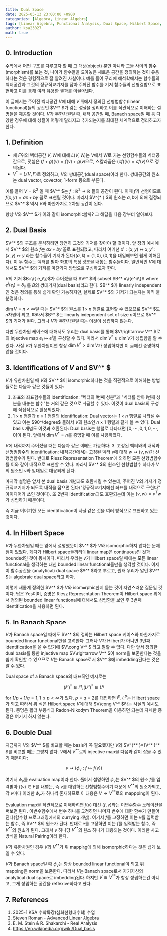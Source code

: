 ```yaml
---
title: Dual Space
date: 2025-05-13 23:00:00 +0900
categories: [Algebra, Linear Algebra]
tags: [Linear Algebra, Functional Analysis, Dual Space, Hilbert Space, Banach Space]
author: ksa23027
math: true
---
```


## 0. Introduction
수학에서 어떤 구조를 다루고자 할 때 그 대상(object) 뿐만 아니라 그들 사이의 함수(morphism)를 보는 것, 나아가 함수들을 모아놓은 새로운 공간을 정의하는 것이 유용하다는 것은 경험적으로 잘 알려진 사실이다. 예를 들어 푸리에 해석학에서는 함수들의 벡터공간과 그것의 정규직교기저를 잡아 주어진 함수를 기저 함수들의 선형결합으로 표현하고 이를 통해 여러 유용한 결과를 이끌어낸다. 

이 글에서는 주어진 벡터공간 $V$에 대해 $V$ 위에서 정의된 선형범함수(linear functional)들의 공간인 $V^* $가 갖는 성질을 정리하고 이를 직관적으로 이해하는 설명들을 제공할 것이다. $V$가 무한차원일 때, 내적 공간일 때, Banach space일 때 등 다양한 경우에 대해 성질이 어떻게 달라지고 추가되는지를 최대한 체계적으로 정리하고자 한다.
## 1. Definition
- 체 $F$위의 벡터공간 $V,W$에 대해 $L(V,W)$는 $V$에서 $W$로 가는 선형함수들의 벡터공간으로, 덧셈은 $(f+g)(v)=f(v)+g(v)$으로, 스칼라곱은 $(cf)(v)=cf(v)$으로 정의된다.
- $V^*  =L(V,F)$로 정의하고, $V$의 쌍대공간(dual space)이라 한다. 쌍대공간의 원소는 dual vector, covector, 1-form 등으로 부른다.

예를 들어 $V=\mathbb{R}^2$ 일 때 $V^* $는 $f:\mathbb{R}^2\rightarrow\mathbb{R}$ 들의 공간이 된다. 이때 $f$가 선형이므로 $f(x,y)=ax+by$ 꼴로 표현될 것이다. 따라서 $V^{* } $의 원소는 $a,b$에 의해 결정되므로 $V^* $ 역시 $V$와 마찬가지로 2차원 공간이 된다.

항상 $V$와 $V^* $가 이와 같이 isomorphic할까? 그 해답을 다음 장부터 알아보자.
## 2. Dual Basis
$V^* $의 구조를 분석하려면 당연히 그것의 기저를 찾아야 할 것이다. 앞 장의 예시에서 $V^* $의 원소 $f$는 $ax+by$ 꼴로 표현되었고, 따라서 여기선 $x':(x,y)\mapsto x,y':(x,y)\mapsto y$ 라는 함수들이 기저가 된다($(a,b)=(1,0),(0,1)$을 대입해보면 쉽게 이해된다). 이 두 함수는 벡터를 받아 좌표의 특정 성분을 내놓는 함수들이다. 일반적인 $V$에 대해서도 $V^* $의 기저를 마찬가지 방법으로 구성하고자 한다.

$V$의 기저 $B=\\{ e_i\\}$가 주어졌을 때 $V^* $의 subset $B^* =\\{e^i\\}$ where $e^i(e_j)=\delta_{ij}$ 를 $B$의 쌍대기저(dual basis)라고 한다. $B^* $가 linearly independent인 것은 정의를 통해 쉽게 확인 가능하지만, 실제로 $V^* $의 기저가 되는지는 아직 불분명하다. 

$\dim V=n<\infty$일 때는 $V^* $의 원소를 $1\times n$ 행렬로 표현할 수 있으므로 $V^* $도 $n$차원이 되고, 따라서 $B^* $는 linearly independent set of size $n$이므로 $V^* $의 기저가 된다. 그러나 $V$가 무한차원일 때는 이것이 성립하지 않는다.

다만 무한차원 케이스에 대해서도 우리는 dual basis를 통해 $V\rightarrow V^* $로의 injective map $e_i\mapsto e^i$을 구성할 수 있다. 따라서 $\dim V^*  \ge \dim V$가 성립함을 알 수 있다. 사실 $V$가 무한차원이면 항상 $\dim V^*  > \dim V$가 성립하지만 이 글에선 증명하지 않을 것이다.
## 3. Identifications of $V$ and $V^* $
$V$가 유한차원일 때 $V$와 $V^* $이 isomorphic하다는 것을 직관적으로 이해하는 방법들로는 다음과 같은 것들이 있다:
1. 좌표와 좌표함수들의 identification: "벡터의 $i$번째 성분"과 "벡터를 받아 i번째 성분을 내놓는 함수"는 거의 같은 것으로 취급할 수 있다. 이것이 dual basis의 구성에 직접적으로 활용되었다.
2. $1\times n$ 행렬과 $n\times 1$ 행렬의 identification: Dual vector는 $1\times n$ 행렬로 나타낼 수 있고 이는 $90^\degree$ 돌려서 $V$의 원소인 $n\times 1$ 행렬과 같게 볼 수 있다. Dual basis 개념도 이것과 호환된다: Dual basis는 행렬로 나타내면 $[0,\cdots,0,1,0,\cdots,0]$이 된다. 앞에서 $\dim V^*  =n$를 증명할 때 이를 사용하였다.

$V$에 내적까지 주어졌을 때는 다음과 같은 이해도 가능하다:
3. 고정된 벡터와의 내적과 선형범함수의 identification: 내적공간에서는 고정된 벡터 $v$에 대해 $w\mapsto (v,w)$가 선형범함수가 된다. 반대로 Riesz Representation Theorem에 의하면 모든 선형범함수를 이와 같이 내적으로 표현할 수 있다. 따라서 $V^* $의 원소인 선형범함수 하나가 $V$의 원소인 $v$와 일대일로 대응되게 된다. 

마지막 설명은 앞서 본 dual basis 개념과도 호환시킬 수 있는데, 주어진 $V$의 기저가 정규직교기저가 되도록 내적을 잡으면 된다("정규직교기저에선 좌표를 내적으로 구한다" 아이디어가 쓰인 것이다). 또 2번째 identification과도 호환되는데 이는 $(v,w)=v^T w$ 가 성립하기 때문이다.

즉 지금 이야기한 모든 identification이 사실 같은 것을 여러 방식으로 표현하고 있는 것이다.
## 4. In Hilbert Space
$V$가 무한차원일 때는 앞에서 설명했듯이 $V^* $가 $V$와 isomorphic하지 않다는 문제점이 있었다. 게다가 Hilbert space들끼리의 linear map은 continuous인 것과 bounded인 것이 동치이다. 따라서 우리는 $V$가 Hilbert space일 때에는 모든 linear functional을 생각하는 대신 bounded linear functional들만을 생각할 것이다. 이제 이 함수공간을 (analytical) dual space $V^* $라고 부르고, 원래 우리가 알던 $V^* $는 algebraic dual space라고 하자.

이렇게 새롭게 정의한 $V^* $가 $V$와 isomorphic한지 묻는 것이 자연스러운 질문일 것이다. 답은 Yes이며, 증명은 Riesz Representation Theorem이 Hilbert space 위에서 정의된 bounded linear functional에 대해서도 성립함을 보인 후 3번째 identification을 사용하면 된다.
## 5. In Banach Space
$V$가 Banach space일 때에도 $V^* $의 정의는 Hilbert space 케이스와 마찬가지로 bounded linear functional만을 고려한다. 그러나 $V$가 Hilbert가 아니면 3번째 identification을 쓸 수 없기에 $V\cong V^* $ 라고 말할 수 없다. 다만 앞서 정의한 dual basis를 통한 injective map $V\rightarrow V^* $이 norm을 보존한다는 것을 쉽게 확인할 수 있으므로 $V$는 Banach space로서 $V^* $에 imbedding된다는 것은 알 수 있다. 

Dual space of a Banach space의 대표적인 예시로는

$$(l^p)^* \cong l^q, (L^p)^*  \cong L^q$$

for $1/p+1/q=1, 1\le p<\infty$가 있다. $p=q=2$를 대입하면 $l^p,L^p$는 Hilbert space가 되고 따라서 위 식은 Hilbert space $V$에 대해 $V\cong V^* $라는 사실의 예시도 된다. 증명은 횔더 부등식과 Radon-Nikodym Theorem을 이용하면 되는데 자세한 증명은 여기서 하지 않는다.
## 6. Double Dual
지금까지 $V$와 $V^* $를 비교할 때는 basis가 꼭 필요했지만 $V$와 $V^{**  }=(V^*  )^* $를 비교할 때는 그렇지 않다. $V$에서 $V^{**  }$로의 injective map을 다음과 같이 잡을 수 있기 때문이다: 

$$v\mapsto (\phi_v:f\mapsto f(v))$$

여기서 $\phi_v$를 evaluation map이라 한다. 풀어서 설명하면 $\phi_v$는 $V^* $의 원소 $f$를 입력받아 $f(v)\in F$를 내뱉는, 즉 $v$를 대입하는 선형범함수이기 때문에 $V^{**  }$의 원소가되고, 각 $v$마다 이러한 $\phi_v$가 하나씩 존재하므로 이 대응은 $V\rightarrow V^{**  }$로의 mappping이 된다. 

Evaluation map을 직관적으로 이해하려면 $f(v)$ 대신 $(f, v)$라는 이변수함수 노테이션을 써보면 된다. 이변수함수에서 변수 하나를 고정하면 나머지 변수에 대한 함수가 만들어진다(함수형 프로그래밍에서의 currying 개념). 여기서 $f$를 고정하면 이는 $v$를 입력받는 함수, 즉 $V^* $의 원소가 된다. 반대로 $v$를 고정하면 이는 $f$를 입력받는 함수, 즉 $V^{**  }$의 원소가 된다. 그래서 $v$ 하나당 $V^{**  }$의 원소 하나가 대응되는 것이다. 이러한 사고방식을 Natural Pairing이라 한다.

$V$가 유한차원인 경우 $V$와 $V^{**  }$가 위 mapping에 의해 isomorphic하다는 것은 쉽게 보일 수 있다. 

$V$가 Banach space일 때 $\phi_v$는 항상 bounded linear functional이 되고 위 mapping은 norm을 보존한다. 따라서 $V$는 Banach space로서 자기자신의 analytical dual space로 imbedding된다. 하지만 $V\cong V^{**  }$가 항상 성립하는건 아니고, 그게 성립하는 공간을 reflexive하다고 한다.
## 7. References
1. 2025-1 KSA 수학특강(심화선형대수학) 수업
2. Steven Roman - Advanced Linear Algebra
3. E. M. Stein & R. Shakarchi - Real Analysis
4. <https://en.wikipedia.org/wiki/Dual_basis>
